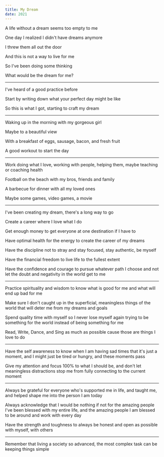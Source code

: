 ```yaml
---
title: My Dream 
date: 2021
---
```


A life without a dream seems too empty to me 

One day I realized I didn't have dreams anymore

I threw them all out the door 

And this is not a way to live for me 

So I've been doing some thinking 

What would be the dream for me?

---

I've heard of a good practice before 

Start by writing down what your perfect day might be like 

So this is what I got, starting to craft my dream 

---

Waking up in the morning with my gorgeous girl 

Maybe to a beautiful view 

With a breakfast of eggs, sausage, bacon, and fresh fruit 

A good workout to start the day 

---

Work doing what I love, working with people, helping them, maybe teaching or coaching health

Football on the beach with my bros, friends and family 

A barbecue for dinner with all my loved ones 

Maybe some games, video games, a movie 

---

I've been creating my dream, there's a long way to go 

Create a career where I love what I do 

Get enough money to get everyone at one destination if I have to

Have optimal health for the energy to create the career of my dreams 

Have the discipline not to stray and stay focused, stay authentic, be myself 

Have the financial freedom to live life to the fullest extent 

Have the confidence and courage to pursue whatever path I choose and not let the doubt and negativity in the world get to me 

---

Practice spirituality and wisdom to know what is good for me and what will end up bad for me 

Make sure I don't caught up in the superficial, meaningless things of the world that will deter me from my dreams and goals 

Spend quality time with myself so I never lose myself again trying to be something for the world instead of being something for me 

Read, Write, Dance, and Sing as much as possible cause those are things I love to do 

---

Have the self awareness to know when I am having sad times that it's just a moment, and I might just be tired or hungry, and these moments pass 

Give my attention and focus 100% to what I should be, and don't let meaningless distractions stop me from fully connecting to the current moment

---

Always be grateful for everyone who's supported me in life, and taught me, and helped shape me into the person I am today

Always acknowledge that I would be nothing if not for the amazing people I've been blessed with my entire life, and the amazing people I am blessed to be around and work with every day 

Have the strength and toughness to always be honest and open as possible with myself, with others

---

Remember that living a society so advanced, the most complex task can be keeping things simple 
